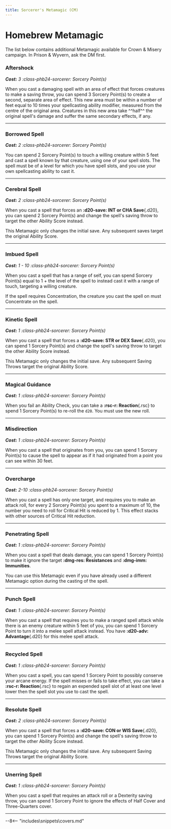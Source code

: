 ```yaml
---
title: Sorcerer's Metamagic (CM)
---
```


# Homebrew Metamagic

The list below contains additional Metamagic available for Crown & Misery campaign. In Prison & Wyvern, ask the DM first.

### Aftershock

_**Cost:** 3 :class-phb24-sorcerer: Sorcery Point(s)_

When you cast a damaging spell with an area of effect that forces creatures to make a saving throw, you can spend 3 Sorcery Point(s) to create a second, separate area of effect. This new area must be within a number of feet equal to 10 times your spellcasting ability modifier, measured from the centre of the original area. Creatures in this new area take ^^half^^ the original spell's damage and suffer the same secondary effects, if any.

---

### Borrowed Spell

_**Cost:** 2 :class-phb24-sorcerer: Sorcery Point(s)_

You can spend 2 Sorcery Point(s) to touch a willing creature within 5 feet and cast a spell known by that creature, using one of your spell slots. The spell must be of a level for which you have spell slots, and you use your own spellcasting ability to cast it.

---

### Cerebral Spell

_**Cost:** 2 :class-phb24-sorcerer: Sorcery Point(s)_

When you cast a spell that forces an **:d20-save: INT or CHA Save**{.d20}, you can spend 2 Sorcery Point(s) and change the spell's saving throw to target the other Ability Score instead.

This Metamagic only changes the initial save. Any subsequent saves target the original Ability Score.

---

### Imbued Spell

_**Cost:** 1 - 10 :class-phb24-sorcerer: Sorcery Point(s)_

When you cast a spell that has a range of self, you can spend Sorcery Point(s) equal to 1 + the level of the spell to instead cast it with a range of touch, targeting a willing creature.

If the spell requires Concentration, the creature you cast the spell on must Concentrate on the spell.

---

### Kinetic Spell

_**Cost:** 1 :class-phb24-sorcerer: Sorcery Point(s)_

When you cast a spell that forces a **:d20-save: STR or DEX Save**{.d20}, you can spend 1 Sorcery Point(s) and change the spell's saving throw to target the other Ability Score instead.

This Metamagic only changes the initial save. Any subsequent Saving Throws target the original Ability Score.

---

### Magical Guidance

_**Cost:** 1 :class-phb24-sorcerer: Sorcery Point(s)_

When you fail an Ability Check, you can take a **:rsc-r: Reaction**{.rsc} to spend 1 Sorcery Point(s) to re-roll the `d20`. You must use the new roll.

---

### Misdirection

_**Cost:** 1 :class-phb24-sorcerer: Sorcery Point(s)_

When you cast a spell that originates from you, you can spend 1 Sorcery Point(s) to cause the spell to appear as if it had originated from a point you can see within 30 feet.

---

### Overcharge

_**Cost:** 2-10 :class-phb24-sorcerer: Sorcery Point(s)_

When you cast a spell has only one target, and requires you to make an attack roll, for every 2 Sorcery Point(s) you spent to a maximum of 10, the number you need to roll for Critical Hit is reduced by 1. This effect stacks with other sources of Critical Hit reduction.

---

### Penetrating Spell

_**Cost:** 1 :class-phb24-sorcerer: Sorcery Point(s)_

When you cast a spell that deals damage, you can spend 1 Sorcery Point(s) to make it ignore the target **:dmg-res: Resistances** and **:dmg-imm: Immunities**. 

You can use this Metamagic even if you have already used a different Metamagic option during the casting of the spell.

---

### Punch Spell

_**Cost:** 1 :class-phb24-sorcerer: Sorcery Point(s)_

When you cast a spell that requires you to make a ranged spell attack while there is an enemy creature within 5 feet of you, you can spend 1 Sorcery Point to turn it into a melee spell attack instead. You have **:d20-adv: Advantage**{.d20} for this melee spell attack.

---

### Recycled Spell

_**Cost:** 1 :class-phb24-sorcerer: Sorcery Point(s)_

When you cast a spell, you can spend 1 Sorcery Point to possibly conserve your arcane energy. If the spell misses or fails to take effect, you can take a **:rsc-r: Reaction**{.rsc} to regain an expended spell slot of at least one level lower then the spell slot you use to cast the spell.

---

### Resolute Spell

_**Cost:** 2 :class-phb24-sorcerer: Sorcery Point(s)_

When you cast a spell that forces a **:d20-save: CON or WIS Save**{.d20}, you can spend 1 Sorcery Point(s) and change the spell's saving throw to target the other Ability Score instead.

This Metamagic only changes the initial save. Any subsequent Saving Throws target the original Ability Score.

---

### Unerring Spell

_**Cost:** 1 :class-phb24-sorcerer: Sorcery Point(s)_

When you cast a spell that requires an attack roll or a Dexterity saving throw, you can spend 1 Sorcery Point to ignore the effects of Half Cover and Three-Quarters cover.

---

--8<-- "includes\snippets\covers.md"